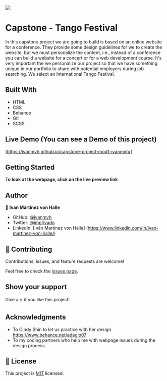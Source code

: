 ![](https://img.shields.io/badge/Microverse-blueviolet)

# Capstone - Tango Festival

In this capstone project  we are going to build is based on an online website for a conference. They provide some design guidelines for we to create the website, but we must personalize the content, i.e., instead of a conference you can build a website for a concert or for a web development course. It's very important the we personalize our project so that we have something unique in our portfolio to share with potential employers during job searching. We select an International Tango Festival.

## Built With

- HTML
- CSS
- Behance
- Git
- SCSS

## Live Demo (You can see a Demo of this project)
[https://ivanmvh.github.io/capstone-project-mod1-ivanmvh/]


## Getting Started

**To look at the webpage, click on the live preview link**


## Author

👤 **Ivan Martinez von Halle**

- GitHub: [@ivanmvh](https://github.com/ivanmvh)
- Twitter: [@imprivado](https://twitter.com/imprivado)
- LinkedIn: [Iván Martínez von Halle] (https://www.linkedin.com/in/ivan-martinez-von-halle/)


## 🤝 Contributing

Contributions, issues, and feature requests are welcome!

Feel free to check the [issues page](../../issues/).

## Show your support

Give a ⭐️ if you like this project!

## Acknowledgments

- To Cindy Shin to let us practice with her design https://www.behance.net/adagio07
- To my coding partners who help me with webpage issues during the design process.

## 📝 License

This project is [MIT](./LICENSE) licensed.

